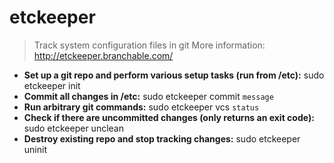 # etckeeper
> Track system configuration files in git
> More information: <http://etckeeper.branchable.com/>
- **Set up a git repo and perform various setup tasks (run from /etc):**
sudo etckeeper init
- **Commit all changes in /etc:**
sudo etckeeper commit `message`
- **Run arbitrary git commands:**
sudo etckeeper vcs `status`
- **Check if there are uncommitted changes (only returns an exit code):**
sudo etckeeper unclean
- **Destroy existing repo and stop tracking changes:**
sudo etckeeper uninit

